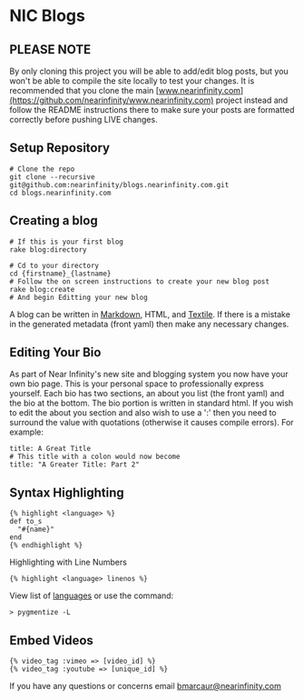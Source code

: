 NIC Blogs
===========

PLEASE NOTE
--------------

By only cloning this project you will be able to add/edit blog posts, but you won't be able to compile the site locally to test your changes. It is recommended that you clone the main [www.nearinfinity.com](https://github.com/nearinfinity/www.nearinfinity.com) project instead and follow the README instructions there to make sure your posts are formatted correctly before pushing LIVE changes.

Setup Repository
----------------

```
# Clone the repo
git clone --recursive git@github.com:nearinfinity/blogs.nearinfinity.com.git
cd blogs.nearinfinity.com
```

Creating a blog
---------------

```
# If this is your first blog
rake blog:directory

# Cd to your directory
cd {firstname}_{lastname}
# Follow the on screen instructions to create your new blog post
rake blog:create
# And begin Editting your new blog
```
A blog can be written in [Markdown](http://daringfireball.net/projects/markdown/), HTML, and [Textile](http://www.textism.com/tools/textile/). If there is a mistake in the generated metadata (front yaml) then make any necessary changes.

Editing Your Bio
----------------

As part of Near Infinity's new site and blogging system you now have your own bio page. This is your personal space to professionally express yourself. Each bio has two sections, an about you list (the front yaml) and the bio at the bottom. The bio portion is written in standard html. If you wish to edit the about you section and also wish to use a ':' then you need to surround the value with quotations (otherwise it causes compile errors). For example:
```
title: A Great Title
# This title with a colon would now become
title: "A Greater Title: Part 2"
```

Syntax Highlighting
-------------------

    {% highlight <language> %}
    def to_s
      "#{name}"
    end
    {% endhighlight %}

Highlighting with Line Numbers

    {% highlight <language> linenos %}

View list of [languages](http://pygments.org/docs/lexers/) or use the command:

    > pygmentize -L

Embed Videos
------------

    {% video_tag :vimeo => [video_id] %}
    {% video_tag :youtube => [unique_id] %}
    
If you have any questions or concerns email bmarcaur@nearinfinity.com
